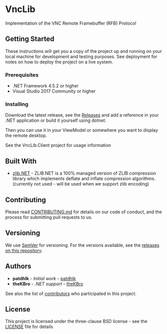 # VncLib

Implementation of the VNC Remote Framebuffer (RFB) Protocol

## Getting Started

These instructions will get you a copy of the project up and running on your local machine for development and testing purposes. See deployment for notes on how to deploy the project on a live system.

### Prerequisites

* .NET Framework 4.5.2 or higher
* Visual Studio 2017 Community or higher

### Installing

Download the latest release, see the [Releases](https://github.com/patdhlk/vnclib/releases) and add a reference in your .NET application or build it yourself using dotnet.

Then you can use it in your ViewModel or somewhere you want to display the remote desktop.

See the VncLib.Client project for usage information

## Built With

* [zlib.NET](http://www.componentace.com/zlib_.NET.htm/) - ZLIB.NET is a 100% managed version of ZLIB compression library which implements deflate and inflate compression algorithms. (currently not used - will be used when we support zlib encoding)

## Contributing

Please read [CONTRIBUTING.md](https://github.com/patdhlk/vnclib/blob/master/CONTRIBUTING.md) for details on our code of conduct, and the process for submitting pull requests to us.

## Versioning

We use [SemVer](http://semver.org/) for versioning. For the versions available, see the [releases on this repository](https://github.com/patdhlk/vnclib/releases). 

## Authors

* **patdhlk** - *Initial work* - [patdhlk](https://github.com/patdhlk)
* **theKBro** - *.NET support* - [theKBro](https://github.com/theKBro)

See also the list of [contributors](https://github.com/patdhlk/vnclib/contributors) who participated in this project.

## License

This project is licensed under the three-clause BSD license - see the [LICENSE](LICENSE) file for details
